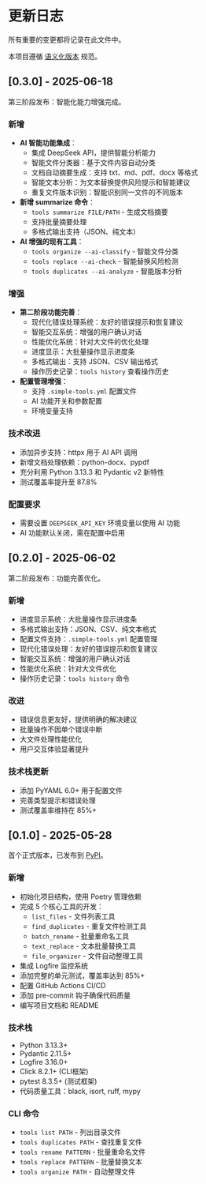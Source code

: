 # 更新日志

所有重要的变更都将记录在此文件中。

本项目遵循 [语义化版本](https://semver.org/lang/zh-CN/) 规范。

## [0.3.0] - 2025-06-18

第三阶段发布：智能化能力增强完成。

### 新增
- **AI 智能功能集成**：
  - 集成 DeepSeek API，提供智能分析能力
  - 智能文件分类器：基于文件内容自动分类
  - 文档自动摘要生成：支持 txt、md、pdf、docx 等格式
  - 智能文本分析：为文本替换提供风险提示和智能建议
  - 重复文件版本识别：智能识别同一文件的不同版本
- **新增 summarize 命令**：
  - `tools summarize FILE/PATH` - 生成文档摘要
  - 支持批量摘要处理
  - 多格式输出支持（JSON、纯文本）
- **AI 增强的现有工具**：
  - `tools organize --ai-classify` - 智能文件分类
  - `tools replace --ai-check` - 智能替换风险检测
  - `tools duplicates --ai-analyze` - 智能版本分析

### 增强
- **第二阶段功能完善**：
  - 现代化错误处理系统：友好的错误提示和恢复建议
  - 智能交互系统：增强的用户确认对话
  - 性能优化系统：针对大文件的优化处理
  - 进度显示：大批量操作显示进度条
  - 多格式输出：支持 JSON、CSV 输出格式
  - 操作历史记录：`tools history` 查看操作历史
- **配置管理增强**：
  - 支持 `.simple-tools.yml` 配置文件
  - AI 功能开关和参数配置
  - 环境变量支持

### 技术改进
- 添加异步支持：httpx 用于 AI API 调用
- 新增文档处理依赖：python-docx、pypdf
- 充分利用 Python 3.13.3 和 Pydantic v2 新特性
- 测试覆盖率提升至 87.8%

### 配置要求
- 需要设置 `DEEPSEEK_API_KEY` 环境变量以使用 AI 功能
- AI 功能默认关闭，需在配置中启用

## [0.2.0] - 2025-06-02

第二阶段发布：功能完善优化。

### 新增
- 进度显示系统：大批量操作显示进度条
- 多格式输出支持：JSON、CSV、纯文本格式
- 配置文件支持：`.simple-tools.yml` 配置管理
- 现代化错误处理：友好的错误提示和恢复建议
- 智能交互系统：增强的用户确认对话
- 性能优化系统：针对大文件优化
- 操作历史记录：`tools history` 命令

### 改进
- 错误信息更友好，提供明确的解决建议
- 批量操作不因单个错误中断
- 大文件处理性能优化
- 用户交互体验显著提升

### 技术栈更新
- 添加 PyYAML 6.0+ 用于配置文件
- 完善类型提示和错误处理
- 测试覆盖率维持在 85%+

## [0.1.0] - 2025-05-28

首个正式版本，已发布到 [PyPI](https://pypi.org/project/sumu-simple-tools/)。

### 新增
- 初始化项目结构，使用 Poetry 管理依赖
- 完成 5 个核心工具的开发：
  - `list_files` - 文件列表工具
  - `find_duplicates` - 重复文件检测工具
  - `batch_rename` - 批量重命名工具
  - `text_replace` - 文本批量替换工具
  - `file_organizer` - 文件自动整理工具
- 集成 Logfire 监控系统
- 添加完整的单元测试，覆盖率达到 85%+
- 配置 GitHub Actions CI/CD
- 添加 pre-commit 钩子确保代码质量
- 编写项目文档和 README

### 技术栈
- Python 3.13.3+
- Pydantic 2.11.5+
- Logfire 3.16.0+
- Click 8.2.1+ (CLI框架)
- pytest 8.3.5+ (测试框架)
- 代码质量工具：black, isort, ruff, mypy

### CLI 命令
- `tools list PATH` - 列出目录文件
- `tools duplicates PATH` - 查找重复文件
- `tools rename PATTERN` - 批量重命名文件
- `tools replace PATTERN` - 批量替换文本
- `tools organize PATH` - 自动整理文件
